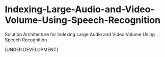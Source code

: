 # Indexing-Large-Audio-and-Video-Volume-Using-Speech-Recognition
Solution Architecture for Indexing Large Audio and Video Volume Using Speech Recognition

[UNDER DEVELOPMENT]
